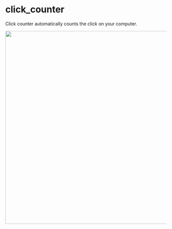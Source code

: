 # click_counter
Click counter automatically counts the click on your computer.


<img src="https://github.com/shutokawabata0723/click_counter/blob/master/sample.gif" width="600px">
